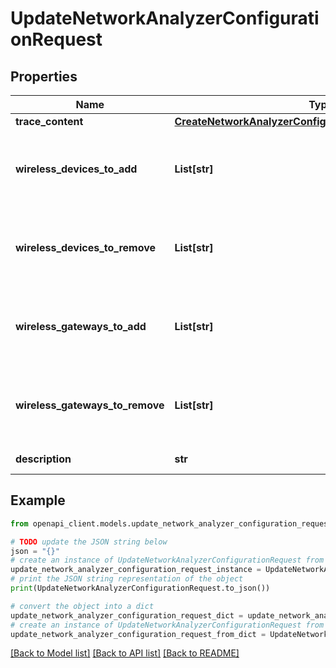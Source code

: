 # UpdateNetworkAnalyzerConfigurationRequest


## Properties

Name | Type | Description | Notes
------------ | ------------- | ------------- | -------------
**trace_content** | [**CreateNetworkAnalyzerConfigurationRequestTraceContent**](CreateNetworkAnalyzerConfigurationRequestTraceContent.md) |  | [optional] 
**wireless_devices_to_add** | **List[str]** | Wireless device resources to add to the network analyzer configuration. Provide the &lt;code&gt;WirelessDeviceId&lt;/code&gt; of the resource to add in the input array. | [optional] 
**wireless_devices_to_remove** | **List[str]** | Wireless device resources to remove from the network analyzer configuration. Provide the &lt;code&gt;WirelessDeviceId&lt;/code&gt; of the resources to remove in the input array. | [optional] 
**wireless_gateways_to_add** | **List[str]** | Wireless gateway resources to add to the network analyzer configuration. Provide the &lt;code&gt;WirelessGatewayId&lt;/code&gt; of the resource to add in the input array. | [optional] 
**wireless_gateways_to_remove** | **List[str]** | Wireless gateway resources to remove from the network analyzer configuration. Provide the &lt;code&gt;WirelessGatewayId&lt;/code&gt; of the resources to remove in the input array. | [optional] 
**description** | **str** | The description of the new resource. | [optional] 

## Example

```python
from openapi_client.models.update_network_analyzer_configuration_request import UpdateNetworkAnalyzerConfigurationRequest

# TODO update the JSON string below
json = "{}"
# create an instance of UpdateNetworkAnalyzerConfigurationRequest from a JSON string
update_network_analyzer_configuration_request_instance = UpdateNetworkAnalyzerConfigurationRequest.from_json(json)
# print the JSON string representation of the object
print(UpdateNetworkAnalyzerConfigurationRequest.to_json())

# convert the object into a dict
update_network_analyzer_configuration_request_dict = update_network_analyzer_configuration_request_instance.to_dict()
# create an instance of UpdateNetworkAnalyzerConfigurationRequest from a dict
update_network_analyzer_configuration_request_from_dict = UpdateNetworkAnalyzerConfigurationRequest.from_dict(update_network_analyzer_configuration_request_dict)
```
[[Back to Model list]](../README.md#documentation-for-models) [[Back to API list]](../README.md#documentation-for-api-endpoints) [[Back to README]](../README.md)


